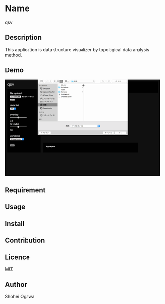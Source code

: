 Name
====

qsv

## Description
This application is data structure visualizer by topological data analysis method.

## Demo
![test](qsv.gif)

## Requirement

## Usage

## Install

## Contribution

## Licence

[MIT](license.txt)

## Author
Shohei Ogawa